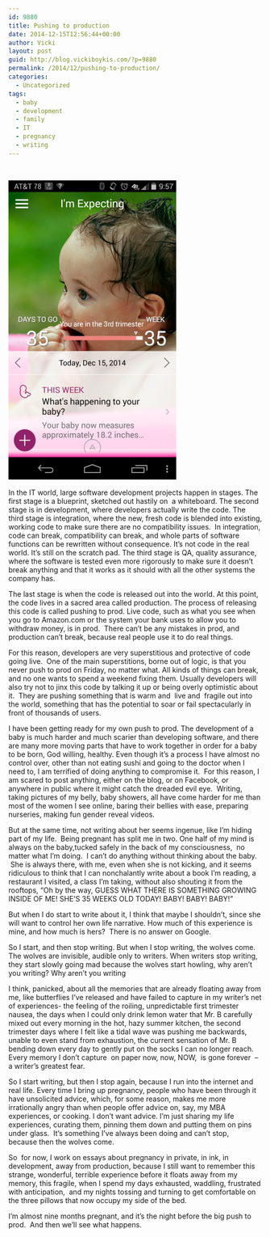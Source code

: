 ```yaml
---
id: 9880
title: Pushing to production
date: 2014-12-15T12:56:44+00:00
author: Vicki
layout: post
guid: http://blog.vickiboykis.com/?p=9880
permalink: /2014/12/pushing-to-production/
categories:
  - Uncategorized
tags:
  - baby
  - development
  - family
  - IT
  - pregnancy
  - writing
---
```

&nbsp;

[<img class="aligncenter  wp-image-9881" src="https://raw.githubusercontent.com/veekaybee/wlb/gh-pages/assets/images/2014/12/Screenshot_2014-12-15-09-57-06-580x1031.png" alt="Screenshot_2014-12-15-09-57-06" width="333" height="592" />](https://raw.githubusercontent.com/veekaybee/wlb/gh-pages/assets/images/2014/12/Screenshot_2014-12-15-09-57-06.png)

In the IT world, large software development projects happen in stages. The first stage is a blueprint, sketched out hastily on  a whiteboard. The second stage is in development, where developers actually write the code. The third stage is integration, where the new, fresh code is blended into existing, working code to make sure there are no compatibility issues.  In integration, code can break, compatibility can break, and whole parts of software functions can be rewritten without consequence. It&#8217;s not code in the real world. It&#8217;s still on the scratch pad. The third stage is QA, quality assurance, where the software is tested even more rigorously to make sure it doesn&#8217;t break anything and that it works as it should with all the other systems the company has.

The last stage is when the code is released out into the world. At this point, the code lives in a sacred area called production. The process of releasing this code is called pushing to prod. Live code, such as what you see when you go to Amazon.com or the system your bank uses to allow you to withdraw money, is in prod.  There can&#8217;t be any mistakes in prod, and production can&#8217;t break, because real people use it to do real things.

For this reason, developers are very superstitious and protective of code going live.  One of the main superstitions, borne out of logic, is that you never push to prod on Friday, no matter what. All kinds of things can break, and no one wants to spend a weekend fixing them. Usually developers will also try not to jinx this code by talking it up or being overly optimistic about it.  They are pushing something that is warm and  live and  fragile out into the world, something that has the potential to soar or fail spectacularly in front of thousands of users.

I have been getting ready for my own push to prod. The development of a baby is much harder and much scarier than developing software, and there are many more moving parts that have to work together in order for a baby to be born, God willing, healthy. Even though it&#8217;s a process I have almost no control over, other than not eating sushi and going to the doctor when I need to, I am terrified of doing anything to compromise it.  For this reason, I am scared to post anything, either on the blog, or on Facebook, or anywhere in public where it might catch the dreaded evil eye.  Writing, taking pictures of my belly, baby showers, all have come harder for me than most of the women I see online, baring their bellies with ease, preparing nurseries, making fun gender reveal videos.

But at the same time, not writing about her seems ingenue, like I&#8217;m hiding part of my life.  Being pregnant has split me in two. One half of my mind is always on the baby,tucked safely in the back of my consciousness,  no matter what I&#8217;m doing.  I can&#8217;t do anything without thinking about the baby.  She is always there, with me, even when she is not kicking, and it seems ridiculous to think that I can nonchalantly write about a book I&#8217;m reading, a restaurant I visited, a class I&#8217;m taking, without also shouting it from the rooftops, &#8220;Oh by the way, GUESS WHAT THERE IS SOMETHING GROWING INSIDE OF ME! SHE&#8217;S 35 WEEKS OLD TODAY! BABY! BABY! BABY!&#8221;

But when I do start to write about it, I think that maybe I shouldn&#8217;t, since she will want to control her own life narrative. How much of this experience is mine, and how much is hers?  There is no answer on Google.

So I start, and then stop writing. But when I stop writing, the wolves come. The wolves are invisible, audible only to writers. When writers stop writing, they start slowly going mad because the wolves start howling, why aren&#8217;t you writing? Why aren&#8217;t you writing

I think, panicked, about all the memories that are already floating away from me, like butterflies I&#8217;ve released and have failed to capture in my writer&#8217;s net of experiences- the feeling of the roiling, unpredictable first trimester nausea, the days when I could only drink lemon water that Mr. B carefully mixed out every morning in the hot, hazy summer kitchen, the second trimester days where I felt like a tidal wave was pushing me backwards, unable to even stand from exhaustion, the current sensation of Mr. B bending down every day to gently put on the socks I can no longer reach. Every memory I don&#8217;t capture  on paper now, now, NOW,  is gone forever  &#8211; a writer&#8217;s greatest fear.

So I start writing, but then I stop again, because I run into the internet and real life. Every time I bring up pregnancy, people who have been through it have unsolicited advice, which, for some reason, makes me more irrationally angry than when people offer advice on, say, my MBA experiences, or cooking. I don&#8217;t want advice. I&#8217;m just sharing my life experiences, curating them, pinning them down and putting them on pins under glass.  It&#8217;s something I&#8217;ve always been doing and can&#8217;t stop, because then the wolves come.

So  for now, I work on essays about pregnancy in private, in ink, in development, away from production, because I still want to remember this strange, wonderful, terrible experience before it floats away from my memory, this fragile, when I spend my days exhausted, waddling, frustrated with anticipation,  and my nights tossing and turning to get comfortable on the three pillows that now occupy my side of the bed.

I&#8217;m almost nine months pregnant, and it&#8217;s the night before the big push to prod.  And then we&#8217;ll see what happens.